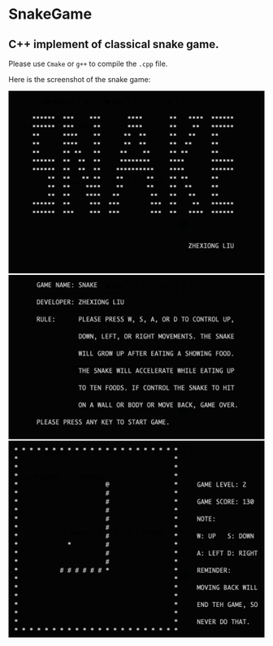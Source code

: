 # SnakeGame
## C++ implement of classical snake game.
Please use `Cmake` or `g++` to compile the `.cpp` file.

Here is the screenshot of the snake game:

![](./img/welcome.png )
![](./img/intro.png)
![](./img/game.png)
